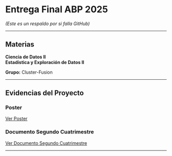 # Entrega Final ABP 2025  
*(Este es un respaldo por si falla GitHub)*  

---

## Materias  
**Ciencia de Datos II**  
**Estadística y Exploración de Datos II**  

**Grupo:** Cluster-Fusion  

---

## Evidencias del Proyecto  

### Poster  
[Ver Poster](https://drive.google.com/file/d/1e2tw5mz93Rg8q9vKYYJHMknuffygPo-M/view?usp=sharing)

### Documento Segundo Cuatrimestre  
[Ver Documento Segundo Cuatrimestre](https://drive.google.com/file/d/1X1z3T2EVzNRUh-Xhjh7ejRn7Bdll9miP/view?usp=sharing)

---
